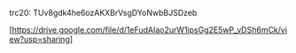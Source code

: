 trc20: TUv8gdk4he6ozAKXBrVsgDYoNwbBJSDzeb

<kdb>[https://drive.google.com/file/d/1eFudAIao2urW1ipsGg2E5wP_vDSh6mCk/view?usp=sharing]</kdb>
